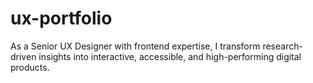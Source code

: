 # ux-portfolio
As a Senior UX Designer with frontend expertise, I transform research-driven insights into interactive, accessible, and high-performing digital products.
